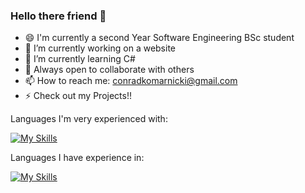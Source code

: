 ### Hello there friend 👋


- 😄 I'm currently a second Year Software Engineering BSc student 
- 🔭 I’m currently working on a website
- 🌱 I’m currently learning C#
- 💬 Always open to collaborate with others
- 📫 How to reach me: conradkomarnicki@gmail.com
- ⚡ Check out my Projects!!

Languages I'm very experienced with:

[![My Skills](https://skillicons.dev/icons?i=cpp,java,python&perline=3)](https://skillicons.dev)

Languages I have experience in:

[![My Skills](https://skillicons.dev/icons?i=js,html,css,php&perline=3)](https://skillicons.dev)
